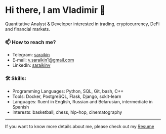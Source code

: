 # Hi there, I am Vladimir 👋
Quantitative Analyst & Developer interested in trading, cryptocurrency, DeFi and financial markets.

### 📫 How to reach me?

- Telegram: [saraikin](https://t.me/saraikin)
- E-mail: v.saraikin1@gmail.com
- LinkedIn: [saraikinv](https://www.linkedin.com/in/saraikinv/)



### 🛠️ Skills:

- Programming Languages: Python, SQL, Git, bash, C++ 
- Tools:  Docker, PostgreSQL, Flask, Django, sckit-learn
- Languages: fluent in English, Russian and Belarusian, intermediate in Spanish
- Interests: basketball, chess, hip-hop, cinematography

---
If you want to know more details about me, please check out my [Resume](https://drive.google.com/file/d/1sYnX3e_fG5731ZD6qr3H3gsxurWlPtf7/view?usp=sharing)